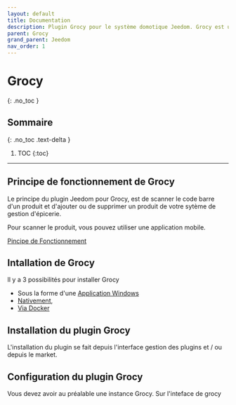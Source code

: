```yaml
---
layout: default
title: Documentation
description: Plugin Grocy pour le système domotique Jeedom. Grocy est un ERP permettant la gestion de stock de vos aliments et de vos tâches ménagères. Le système Grocy est open source est auto-hébergé. 
parent: Grocy
grand_parent: Jeedom
nav_order: 1
---
```


# Grocy
{: .no_toc }

## Sommaire
{: .no_toc .text-delta }

1. TOC
{:toc}

---

## Principe de fonctionnement de Grocy

Le principe du plugin Jeedom pour Grocy, est de scanner le code barre d'un produit et d'ajouter ou de supprimer un produit de votre sytème de gestion d'épicerie. 

Pour scanner le produit, vous pouvez utiliser une application mobile.

[Pincipe de Fonctionnement](https://docs.google.com/drawings/d/1g8rvMz-nGeV2KoqWBMqqui6cWDNtPPV5vTQCnpPCyx0/edit?usp=sharing)

## Intallation de Grocy

Il y a 3 possibilités pour installer Grocy

- Sous la forme d'une [Application Windows](https://github.com/grocy/grocy-docker#grocy-on-docker)
- [Nativement](https://github.com/grocy/grocy#how-to-install),
- [Via Docker](https://github.com/grocy/grocy-docker#grocy-on-docker)

## Installation du plugin Grocy

L'installation du plugin se fait depuis l'interface gestion des plugins et / ou depuis le market.

## Configuration du plugin Grocy

Vous devez avoir au préalable une instance Grocy. Sur l'inteface de grocy 